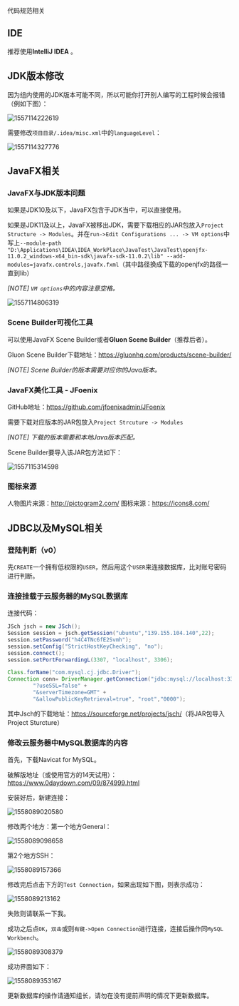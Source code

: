 代码规范相关

## IDE

推荐使用**IntelliJ IDEA** 。



## JDK版本修改

因为组内使用的JDK版本可能不同，所以可能你打开别人编写的工程时候会报错（例如下图）：

![1557114222619](https://github.com/Great-Keith/SbockBradingBystem/raw/master/assets/1557114222619.png)

需要修改`项目目录/.idea/misc.xml`中的`languageLevel`：

![1557114327776](https://github.com/Great-Keith/SbockBradingBystem/raw/master/assets/1557114327776.png)



## JavaFX相关

### JavaFX与JDK版本问题

如果是JDK10及以下，JavaFX包含于JDK当中，可以直接使用。

如果是JDK11及以上，JavaFX被移出JDK，需要下载相应的JAR包放入`Project Structure -> Modules`。并在`run->Edit Configurations ... -> VM options`中写上`--module-path "D:\Applications\IDEA\IDEA_WorkPlace\JavaTest\JavaTest\openjfx-11.0.2_windows-x64_bin-sdk\javafx-sdk-11.0.2\lib" --add-modules=javafx.controls,javafx.fxml`（其中路径换成下载的openjfx的路径一直到lib）

*[NOTE] `VM options`中的内容注意空格。*

![1557114806319](https://github.com/Great-Keith/SbockBradingBystem/raw/master/assets/1557114806319.png)



### Scene Builder可视化工具

可以使用JavaFX Scene Builder或者**Gluon Scene Builder**（推荐后者）。

Gluon Scene Builder下载地址：<https://gluonhq.com/products/scene-builder/>

*[NOTE] Scene Builder的版本需要对应你的Java版本。*



### JavaFX美化工具 - JFoenix

GitHub地址：<https://github.com/jfoenixadmin/JFoenix>

需要下载对应版本的JAR包放入`Project Strcuture -> Modules`

*[NOTE] 下载的版本需要和本地Java版本匹配。*

Scene Builder要导入该JAR包方法如下：

![1557115314598](https://github.com/Great-Keith/SbockBradingBystem/raw/master/assets/1557115314598.png)



### 图标来源

人物图片来源：http://pictogram2.com/
图标来源：https://icons8.com/



## JDBC以及MySQL相关

### 登陆判断（v0）

先`CREATE`一个拥有低权限的`USER`，然后用这个`USER`来连接数据库，比对账号密码进行判断。



### 连接挂载于云服务器的MySQL数据库

连接代码：

```java
JSch jsch = new JSch();
Session session = jsch.getSession("ubuntu","139.155.104.140",22);
session.setPassword("h4C4TNc6fE2Svmh");
session.setConfig("StrictHostKeyChecking", "no");
session.connect();
session.setPortForwardingL(3307, "localhost", 3306);

Class.forName("com.mysql.cj.jdbc.Driver");
Connection conn= DriverManager.getConnection("jdbc:mysql://localhost:3307/stock_trading_system" +
        "?useSSL=false" +
        "&serverTimezone=GMT" +
        "&allowPublicKeyRetrieval=true", "root","0000");
```

其中Jsch的下载地址：<https://sourceforge.net/projects/jsch/>（将JAR包导入Project Sturcture）



### 修改云服务器中MySQL数据库的内容

首先，下载Navicat for MySQL。

破解版地址（或使用官方的14天试用）：<https://www.0daydown.com/09/874999.html>

安装好后，新建连接：

![1558089020580](https://github.com/Great-Keith/SbockBradingBystem/raw/master/assets/mysql1.png)

修改两个地方：第一个地方General：

![1558089098658](https://github.com/Great-Keith/SbockBradingBystem/raw/master/assets/mysql2.png)

第2个地方SSH：

![1558089157366](https://github.com/Great-Keith/SbockBradingBystem/raw/master/assets/mysql3.png)

修改完后点击下方的`Test Connection`，如果出现如下图，则表示成功：

![1558089213162](https://github.com/Great-Keith/SbockBradingBystem/raw/master/assets/mysql4.png)

失败则请联系一下我。

成功之后点`OK`，`双击`或则`有键->Open Connection`进行连接，连接后操作同`MySQL Workbench`。

![1558089308379](https://github.com/Great-Keith/SbockBradingBystem/raw/master/assets/mysql5.png)

成功界面如下：

![1558089353167](https://github.com/Great-Keith/SbockBradingBystem/raw/master/assets/mysql6.png)

更新数据库的操作请通知组长，请勿在没有提前声明的情况下更新数据库。